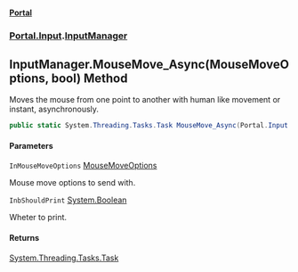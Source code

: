 #### [Portal](index.md 'index')
### [Portal.Input](Portal.Input.md 'Portal.Input').[InputManager](InputManager.md 'Portal.Input.InputManager')

## InputManager.MouseMove_Async(MouseMoveOptions, bool) Method

Moves the mouse from one point to another with human like movement or instant, asynchronously.

```csharp
public static System.Threading.Tasks.Task MouseMove_Async(Portal.Input.MouseMoveOptions InMouseMoveOptions, bool InbShouldPrint=true);
```
#### Parameters

<a name='Portal.Input.InputManager.MouseMove_Async(Portal.Input.MouseMoveOptions,bool).InMouseMoveOptions'></a>

`InMouseMoveOptions` [MouseMoveOptions](MouseMoveOptions.md 'Portal.Input.MouseMoveOptions')

Mouse move options to send with.

<a name='Portal.Input.InputManager.MouseMove_Async(Portal.Input.MouseMoveOptions,bool).InbShouldPrint'></a>

`InbShouldPrint` [System.Boolean](https://docs.microsoft.com/en-us/dotnet/api/System.Boolean 'System.Boolean')

Wheter to print.

#### Returns
[System.Threading.Tasks.Task](https://docs.microsoft.com/en-us/dotnet/api/System.Threading.Tasks.Task 'System.Threading.Tasks.Task')